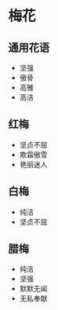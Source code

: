 # 梅花

## 通用花语

- 坚强
- 傲骨
- 高雅
- 高洁

## 红梅

- 坚贞不屈
- 欺霜傲雪
- 艳丽迷人

## 白梅

- 纯洁
- 坚贞不屈

## 腊梅

- 纯洁
- 坚强
- 默默无闻
- 无私奉献
